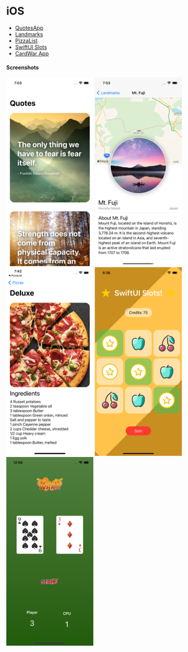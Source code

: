 # iOS

- [QuotesApp](https://github.com/ashwindasr/iOS/tree/main/QuotesApp)
- [Landmarks](https://github.com/ashwindasr/iOS/tree/main/Landmarks)
- [PizzaList](https://github.com/ashwindasr/iOS/tree/main/PizzaList)
- [SwiftUI Slots](https://github.com/ashwindasr/iOS/tree/main/swiftui-slots)
- [CardWar App](https://github.com/ashwindasr/iOS/tree/main/Warapp)

#### Screenshots

<a href="url"><img src="https://github.com/ashwindasr/iOS/blob/main/QuotesApp/screenshot1.png" height="500" width="231" ></a>
<a href="url"><img src="https://github.com/ashwindasr/iOS/blob/main/Landmarks/screenshot2.png" height="500" width="231" ></a>
<a href="url"><img src="https://github.com/ashwindasr/iOS/blob/main/PizzaList/screenshot2.png" height="500" width="231" ></a>
<a href="url"><img src="https://github.com/ashwindasr/iOS/blob/main/swiftui-slots/screenshot2.png" height="500" width="231" ></a>
<a href="url"><img src="https://github.com/ashwindasr/iOS/blob/main/Warapp/Screenshot.png" height="500" width="231" ></a>


